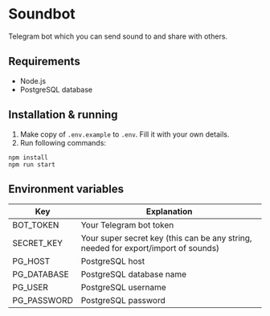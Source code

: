 # Soundbot

Telegram bot which you can send sound to and share with others.

## Requirements

- Node.js
- PostgreSQL database

## Installation & running

1. Make copy of `.env.example` to `.env`. Fill it with your own details.
2. Run following commands:

```
npm install
npm run start
```

## Environment variables

| Key                | Explanation                                    |
| ------------------ | ---------------------------------------------- |
| BOT_TOKEN          | Your Telegram bot token                        |
| SECRET_KEY         | Your super secret key (this can be any string, needed for export/import of sounds)|
| PG_HOST            | PostgreSQL host                                |
| PG_DATABASE        | PostgreSQL database name                       |
| PG_USER            | PostgreSQL username                            |
| PG_PASSWORD        | PostgreSQL password                            |
